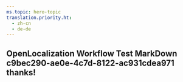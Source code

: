 ```yaml
---
ms.topic: hero-topic
translation.priority.ht: 
  - zh-cn
  - de-de
---
```

## OpenLocalization Workflow Test MarkDown c9bec290-ae0e-4c7d-8122-ac931cdea971 thanks!
